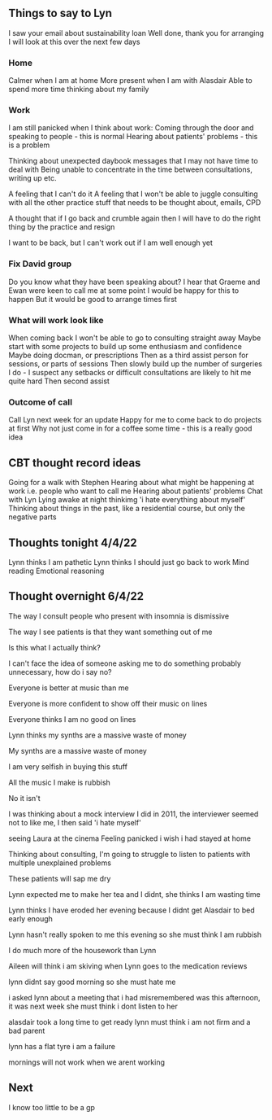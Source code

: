 ## Things to say to Lyn
I saw your email about sustainability loan
Well done, thank you for arranging
I will look at this over the next few days

### Home
Calmer when I am at home
More present when I am with Alasdair
Able to spend more time thinking about my family

### Work
I am still panicked when I think about work:
Coming through the door and speaking to people - this is normal
Hearing about patients' problems - this is a problem

Thinking about unexpected daybook messages that I may not have time to deal with
Being unable to concentrate in the time between consultations, writing up etc.

A feeling that I can't do it
A feeling that I won't be able to juggle consulting with all the other practice stuff that needs to be thought about, emails, CPD

A thought that if I go back and crumble again then I will have to do the right thing by the practice and resign

I want to be back, but I can't work out if I am well enough yet

### Fix David group
Do you know what they have been speaking about?
I hear that Graeme and Ewan were keen to call me at some point
I would be happy for this to happen
But it would be good to arrange times first

### What will work look like
When coming back I won't be able to go to consulting straight away
Maybe start with some projects to build up some enthusiasm and confidence
Maybe doing docman, or prescriptions
Then as a third assist person for sessions, or parts of sessions
Then slowly build up the number of surgeries I do - I suspect any setbacks or difficult consultations are likely to hit me quite hard
Then second assist

### Outcome of call
Call Lyn next week for an update
Happy for me to come back to do projects at first
Why not just come in for a coffee some time - this is a really good idea



## CBT thought record ideas
Going for a walk with Stephen
Hearing about what might be happening at work i.e. people who want to call me
Hearing about patients' problems
Chat with Lyn
Lying awake at night thinkimg 'i hate everything about myself'
Thinking about things in the past, like a residential course, but only the negative parts





## Thoughts tonight 4/4/22
Lynn thinks I am pathetic
Lynn thinks I should just go back to work
Mind reading
Emotional reasoning

## Thought overnight 6/4/22
The way I consult people who present with insomnia is dismissive

The way I see patients is that they want something out of me

Is this what I actually think?

I can't face the idea of someone asking me to do something probably unnecessary, how do i say no? 

Everyone is better at music than me

Everyone is more confident to show off their music on lines

Everyone thinks I am no good on lines

Lynn thinks my synths are a massive waste of money

My synths are a massive waste of money

I am very selfish in buying this stuff

All the music I make is rubbish

No it isn't


I was thinking about a mock interview I did in 2011, the interviewer seemed not to like me, I then said 'i hate myself'


seeing Laura at the cinema
Feeling panicked
i wish i had stayed at home

Thinking about consulting, I'm going to struggle to listen to patients with multiple unexplained problems

These patients will sap me dry

Lynn expected me to make her tea and I didnt, she thinks I am wasting time

Lynn thinks I have eroded her evening because I didnt get Alasdair to bed early enough

Lynn hasn't really spoken to me this evening so she must think I am rubbish

I do much more of the housework than Lynn

Aileen will think i am skiving when Lynn goes to the medication reviews

lynn didnt say good morning so she must hate me

i asked lynn about a meeting that i had misremembered was this afternoon, it was next week
she must think i dont listen to her

alasdair took a long time to get ready
lynn must think i am not firm and a bad parent

lynn has a flat tyre
i am a failure

mornings will not work when we arent working 
    
## Next

I know too little to be a gp